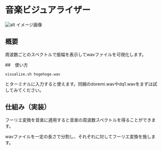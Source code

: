 # 音楽ビジュアライザー
![alt](https://macsoft.jp/wp-content/uploads/2022/02/My-Music-Visualizer-2_ss-1024x570.jpg)
イメージ画像

## 概要
周波数ごとのスペクトルで振幅を表示してwavファイルを可視化します。

##　使い方
```
visualize.sh hogehoge.wav
```
とターミナルに入力すると使えます。同梱のdoremi.wavやdq1.wavをまずは試してみてください。

## 仕組み（実装）
フーリエ変換を音楽に適用すると音楽の周波数スペクトルを得ることができます。

wavファイルを一定の長さで分割し、それぞれに対してフーリエ変換を施します。
